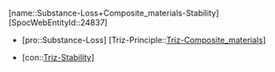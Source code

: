 ﻿---
type: TrizContradiction
aliases:
- Substance-Loss+Composite_materials-Stability
license: CC BY-SA 4.0
copyright: https://github.com/SpocWeb
IsDeleted: false
IsReadOnly: false
Confidential: public
tags: 
- Triz/Contradiction
---
[name::Substance-Loss+Composite_materials-Stability]
[SpocWebEntityId::24837]
+ [pro::Substance-Loss]
[Triz-Principle::[Triz-Composite_materials](tech/Triz/Principle/Triz-Composite_materials.md)]
- [con::[Triz-Stability](tech/Triz/Parameter/Triz-Stability.md)]

